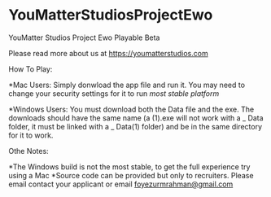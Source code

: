 # YouMatterStudiosProjectEwo
YouMatter Studios Project Ewo Playable Beta

Please read more about us at https://youmatterstudios.com 

How To Play:

*Mac Users: Simply donwload the app file and run it. You may need to change your security settings for it to run *most stable platform*

*Windows Users: You must download both the Data file and the exe. The downloads should have the same name (a (1).exe will not work with a _ Data folder, it must be linked with a _ Data(1) folder) and be in the same directory for it to work. 

Othe Notes:

*The Windows build is not the most stable, to get the full experience try using a Mac
*Source code can be provided but only to recruiters. Please email contact your applicant or email foyezurmrahman@gmail.com
